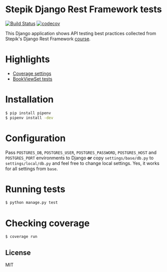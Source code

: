 # Stepik Django Rest Framework tests
[![Build Status](https://travis-ci.com/Stepik-DRF/tests_app.svg?branch=master)](https://travis-ci.com/Stepik-DRF/tests_app)
[![codecov](https://codecov.io/gh/Stepik-DRF/tests_app/branch/master/graph/badge.svg?token=TJZPZGR1B8)](https://codecov.io/gh/Stepik-DRF/tests_app)

This Django application shows API testing best practices collected from Stepik's Django Rest Framework [course](https://stepik.org/course/73594/).

# Highlights
* [Coverage settings](https://github.com/k0t3n/stepik_drf_tests/blob/master/.coveragerc)
* [BookViewSet tests](https://github.com/k0t3n/stepik_drf_tests/blob/master/src/apps/books/tests/test_bookviewset.py)

# Installation
```sh
$ pip install pipenv
$ pipenv install -dev
```

# Configuration
Pass `POSTGRES_DB`, `POSTGRES_USER`, `POSTGRES_PASSWORD`, `POSTGRES_HOST` and `POSTGRES_PORT` environments to Django
**or** copy `settings/base/db.py` to `settings/local/db.py` and feel free to change local settings. Yes, it works for all 
settings from `base`.

# Running tests
```sh
$ python manage.py test
```
# Checking coverage
```sh
$ coverage run
```

## License
MIT
